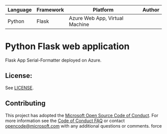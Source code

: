 | Language | Framework | Platform | Author |
| -------- | -------- |--------|--------|
| Python | Flask | Azure Web App, Virtual Machine| |


# Python Flask web application

Flask App Serial-Formatter deployed on Azure.

## License:

See [LICENSE](LICENSE).

## Contributing

This project has adopted the [Microsoft Open Source Code of Conduct](https://opensource.microsoft.com/codeofconduct/). For more information see the [Code of Conduct FAQ](https://opensource.microsoft.com/codeofconduct/faq/) or contact [opencode@microsoft.com](mailto:opencode@microsoft.com) with any additional questions or comments.
force